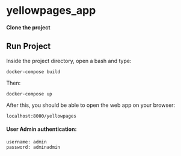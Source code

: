 # yellowpages_app

#### Clone the project


## Run Project

Inside the project directory, open a bash and type:

`docker-compose build`

Then:

`docker-compose up`

After this, you should be able to open the web app on your browser:

`localhost:8000/yellowpages`

#### User Admin authentication:

```
username: admin 
password: adminadmin
```
